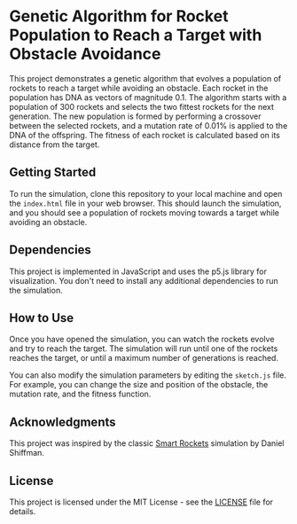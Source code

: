 # Genetic Algorithm for Rocket Population to Reach a Target with Obstacle Avoidance

This project demonstrates a genetic algorithm that evolves a population of rockets to reach a target while avoiding an obstacle. Each rocket in the population has DNA as vectors of magnitude 0.1. The algorithm starts with a population of 300 rockets and selects the two fittest rockets for the next generation. The new population is formed by performing a crossover between the selected rockets, and a mutation rate of 0.01% is applied to the DNA of the offspring. The fitness of each rocket is calculated based on its distance from the target.

## Getting Started

To run the simulation, clone this repository to your local machine and open the `index.html` file in your web browser. This should launch the simulation, and you should see a population of rockets moving towards a target while avoiding an obstacle.

## Dependencies

This project is implemented in JavaScript and uses the p5.js library for visualization. You don't need to install any additional dependencies to run the simulation.

## How to Use

Once you have opened the simulation, you can watch the rockets evolve and try to reach the target. The simulation will run until one of the rockets reaches the target, or until a maximum number of generations is reached.

You can also modify the simulation parameters by editing the `sketch.js` file. For example, you can change the size and position of the obstacle, the mutation rate, and the fitness function.

## Acknowledgments

This project was inspired by the classic [Smart Rockets](https://www.youtube.com/watch?v=bGz7mv2vD6g) simulation by Daniel Shiffman.

## License

This project is licensed under the MIT License - see the [LICENSE](LICENSE) file for details.